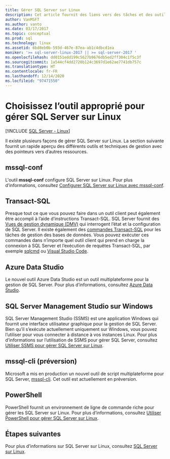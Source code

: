 ```yaml
---
title: Gérer SQL Server sur Linux
description: Cet article fournit des liens vers des tâches et des outils de gestion courants pour SQL Server s’exécutant sur Linux.
author: VanMSFT
ms.author: vanto
ms.date: 03/17/2017
ms.topic: conceptual
ms.prod: sql
ms.technology: linux
ms.assetid: 6bd8eb0b-593d-467e-87ea-ab1c4dbcd1ea
moniker: '>= sql-server-linux-2017 || >= sql-server-2017 '
ms.openlocfilehash: dd0151edd199c5627b9676db5ed2ff304c1f5c3f
ms.sourcegitcommit: 1a544cf4dd2720b124c3697d1e62ae7741db757c
ms.translationtype: HT
ms.contentlocale: fr-FR
ms.lasthandoff: 12/14/2020
ms.locfileid: "97471550"
---
```

# <a name="choose-the-right-tool-to-manage-sql-server-on-linux"></a>Choisissez l’outil approprié pour gérer SQL Server sur Linux

[!INCLUDE [SQL Server - Linux](../includes/applies-to-version/sql-linux.md)]

Il existe plusieurs façons de gérer SQL Server sur Linux. La section suivante fournit un rapide aperçu des différents outils et techniques de gestion avec des pointeurs vers d’autres ressources.

## <a name="mssql-conf"></a>mssql-conf 

L'outil **mssql-conf** configure SQL Server sur Linux. Pour plus d’informations, consultez [Configurer SQL Server sur Linux avec mssql-conf](sql-server-linux-configure-mssql-conf.md).

## <a name="transact-sql"></a>Transact-SQL

Presque tout ce que vous pouvez faire dans un outil client peut également être accompli à l’aide d’instructions Transact-SQL. SQL Server fournit des [Vues de gestion dynamique (DMV)](../relational-databases/system-dynamic-management-views/system-dynamic-management-views.md) qui interrogent l’état et la configuration de SQL Server. Il existe également des [commandes Transact-SQL](../t-sql/language-reference.md) pour les tâches de gestion des bases de données. Vous pouvez exécuter ces commandes dans n’importe quel outil client qui prend en charge la connexion à SQL Server et l’exécution de requêtes Transact-SQL, par exemple [sqlcmd](sql-server-linux-setup-tools.md) ou [Visual Studio Code](../tools/visual-studio-code/sql-server-develop-use-vscode.md).

## <a name="azure-data-studio"></a>Azure Data Studio

Le nouvel outil Azure Data Studio est un outil multiplateforme pour la gestion de SQL Server. Pour plus d’informations, consultez [Azure Data Studio](../azure-data-studio/what-is.md).

## <a name="sql-server-management-studio-on-windows"></a>SQL Server Management Studio sur Windows

SQL Server Management Studio (SSMS) est une application Windows qui fournit une interface utilisateur graphique pour la gestion de SQL Server. Bien qu’il s’exécute actuellement uniquement sur Windows, vous pouvez l’utiliser pour vous connecter à distance à vos instances Linux. Pour plus d’informations sur l’utilisation de SSMS pour gérer SQL Server, consultez [Utiliser SSMS pour gérer SQL Server sur Linux](sql-server-linux-manage-ssms.md).

## <a name="mssql-cli-preview"></a>mssql-cli (préversion)

Microsoft a mis en production un nouvel outil de script multiplateforme pour SQL Server, [mssql-cli](https://blogs.technet.microsoft.com/dataplatforminsider/2017/12/12/try-mssql-cli-a-new-interactive-command-line-tool-for-sql-server/). Cet outil est actuellement en préversion.

## <a name="powershell"></a>PowerShell

PowerShell fournit un environnement de ligne de commande riche pour gérer les SQL Server sur Linux. Pour plus d’informations, consultez [Utiliser PowerShell pour gérer SQL Server sur Linux](sql-server-linux-manage-powershell.md).

## <a name="next-steps"></a>Étapes suivantes

Pour plus d’informations sur SQL Server sur Linux, consultez [SQL Server sur Linux](sql-server-linux-overview.md).